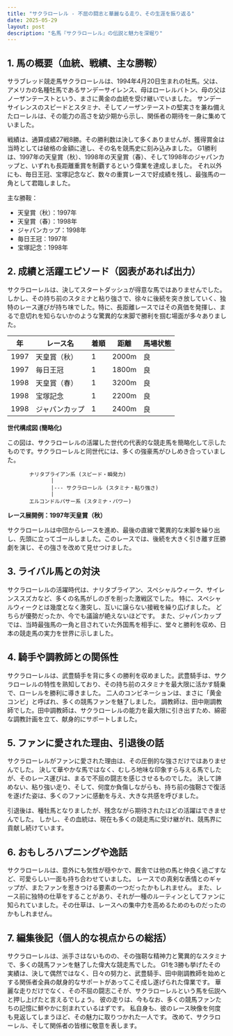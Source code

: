 ```yaml
---
title: "サクラローレル - 不屈の闘志と華麗なる走り、その生涯を振り返る"
date: 2025-05-29
layout: post
description: "名馬『サクラローレル』の伝説と魅力を深堀り"
---
```


## 1. 馬の概要（血統、戦績、主な勝鞍）

サラブレッド競走馬サクラローレルは、1994年4月20日生まれの牡馬。父は、アメリカの名種牡馬であるサンデーサイレンス、母はローレルバトン、母の父はノーザンテーストという、まさに黄金の血統を受け継いでいました。  サンデーサイレンスのスピードとスタミナ、そしてノーザンテーストの堅実さを兼ね備えたローレルは、その能力の高さを幼少期から示し、関係者の期待を一身に集めていました。

戦績は、通算成績27戦8勝。その勝利数は決して多くありませんが、獲得賞金は当時としては破格の金額に達し、その名を競馬史に刻み込みました。  G1勝利は、1997年の天皇賞（秋）、1998年の天皇賞（春）、そして1998年のジャパンカップと、いずれも長距離重賞を制覇するという偉業を達成しました。  それ以外にも、毎日王冠、宝塚記念など、数々の重賞レースで好成績を残し、最強馬の一角として君臨しました。


主な勝鞍：

* 天皇賞（秋）：1997年
* 天皇賞（春）：1998年
* ジャパンカップ：1998年
* 毎日王冠：1997年
* 宝塚記念：1998年


## 2. 成績と活躍エピソード（図表があれば出力）

サクラローレルは、決してスタートダッシュが得意な馬ではありませんでした。しかし、その持ち前のスタミナと粘り強さで、徐々に後続を突き放していく、独特のレース運びが持ち味でした。特に、長距離レースではその真価を発揮し、まるで息切れを知らないかのような驚異的な末脚で勝利を掴む場面が多々ありました。

| 年 | レース名            | 着順 | 距離 | 馬場状態 |
|---|-----------------|-----|-------|---------|
| 1997 | 天皇賞（秋）      | 1   | 2000m | 良      |
| 1997 | 毎日王冠          | 1   | 1800m | 良      |
| 1998 | 天皇賞（春）      | 1   | 3200m | 良      |
| 1998 | 宝塚記念          | 1   | 2200m | 良      |
| 1998 | ジャパンカップ     | 1   | 2400m | 良      |


**世代構成図 (簡略化)**

この図は、サクラローレルの活躍した世代の代表的な競走馬を簡略化して示したものです。サクラローレルと同世代には、多くの強豪馬がひしめき合っていました。

```
       ナリタブライアン系 (スピード・瞬発力)
              |
              |--- サクラローレル (スタミナ・粘り強さ)
              |
       エルコンドルパサー系 (スタミナ・パワー)
```


**レース展開例：1997年天皇賞（秋）**

サクラローレルは中団からレースを進め、最後の直線で驚異的な末脚を繰り出し、先頭に立ってゴールしました。このレースでは、後続を大きく引き離す圧勝劇を演じ、その強さを改めて見せつけました。


## 3. ライバル馬との対決

サクラローレルの活躍時代は、ナリタブライアン、スペシャルウィーク、サイレンススズカなど、多くの名馬がしのぎを削った激戦区でした。  特に、スペシャルウィークとは幾度となく激突し、互いに譲らない接戦を繰り広げました。  どちらが優勢だったか、今でも議論が絶えないほどです。  また、ジャパンカップでは、当時最強馬の一角と目されていた外国馬を相手に、堂々と勝利を収め、日本の競走馬の実力を世界に示しました。


## 4. 騎手や調教師との関係性

サクラローレルは、武豊騎手を背に多くの勝利を収めました。武豊騎手は、サクラローレルの特性を熟知しており、その持ち前のスタミナを最大限に活かす騎乗で、ローレルを勝利に導きました。  二人のコンビネーションは、まさに「黄金コンビ」と呼ばれ、多くの競馬ファンを魅了しました。  調教師は、田中剛調教師でした。田中調教師は、サクラローレルの能力を最大限に引き出すため、綿密な調教計画を立て、献身的にサポートしました。


## 5. ファンに愛された理由、引退後の話

サクラローレルがファンに愛された理由は、その圧倒的な強さだけではありませんでした。  決して華やかな馬ではなく、むしろ地味な印象すら与える馬でしたが、そのレース運びは、まるで不屈の闘志を感じさせるものでした。  決して諦めない、粘り強い走り、そして、何度か負傷しながらも、持ち前の強靭さで復活を遂げた姿は、多くのファンに感動を与え、大きな共感を呼びました。

引退後は、種牡馬となりましたが、残念ながら期待されたほどの活躍はできませんでした。  しかし、その血統は、現在も多くの競走馬に受け継がれ、競馬界に貢献し続けています。


## 6. おもしろハプニングや逸話

サクラローレルは、意外にも気性が穏やかで、厩舎では他の馬と仲良く過ごすなど、可愛らしい一面も持ち合わせていました。  レースでの真剣な表情とのギャップが、またファンを惹きつける要素の一つだったかもしれません。  また、レース前に独特の仕草をすることがあり、それが一種のルーティンとしてファンに知られていました。その仕草は、レースへの集中力を高めるためのものだったのかもしれません。


## 7. 編集後記（個人的な視点からの総括）

サクラローレルは、派手さはないものの、その強靭な精神力と驚異的なスタミナで、多くの競馬ファンを魅了した偉大な競走馬でした。  G1を3勝も挙げたその実績は、決して偶然ではなく、日々の努力と、武豊騎手、田中剛調教師を始めとする関係者全員の献身的なサポートがあってこそ成し遂げられた偉業です。  華麗な走りだけでなく、その不屈の闘志こそが、サクラローレルという馬を伝説へと押し上げたと言えるでしょう。  彼の走りは、今もなお、多くの競馬ファンたちの記憶に鮮やかに刻まれているはずです。  私自身も、彼のレース映像を何度も見返してしまうほど、その魅力に取りつかれた一人です。  改めて、サクラローレル、そして関係者の皆様に敬意を表します。
